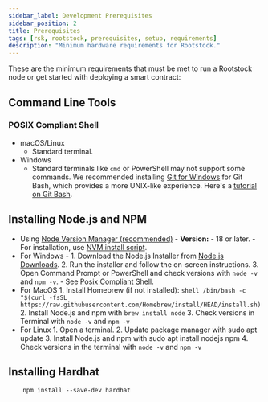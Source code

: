 ```yaml
---
sidebar_label: Development Prerequisites
sidebar_position: 2
title: Prerequisites
tags: [rsk, rootstock, prerequisites, setup, requirements]
description: "Minimum hardware requirements for Rootstock."
---
```


These are the minimum requirements that must be met to run a Rootstock node or get started with deploying a smart contract:

## Command Line Tools

### POSIX Compliant Shell

- macOS/Linux
    - Standard terminal.
- Windows
    - Standard terminals like `cmd` or PowerShell may not support some commands. We recommended installing [Git for Windows](https://gitforwindows.org/) for Git Bash, which provides a more UNIX-like experience. Here's a [tutorial on Git Bash](https://www.atlassian.com/git/tutorials/git-bash).

## Installing Node.js and NPM

- Using [Node Version Manager (recommended)](https://nodejs.org/en/download/package-manager#nvm)
        - **Version:** 
            - 18 or later. 
        - For installation, use [NVM install script](https://github.com/nvm-sh/nvm#install--update-script).
- For Windows 
        -   1. Download the Node.js Installer from [Node.js Downloads](https://nodejs.org/en/download).
            2. Run the installer and follow the on-screen instructions.
            3. Open Command Prompt or PowerShell and check versions with `node -v` and `npm -v`. 
                - See [Posix Compliant Shell](#posix-compliant-shell).
- For MacOS 
        1. Install Homebrew (if not installed):
            ```shell
            /bin/bash -c "$(curl -fsSL https://raw.githubusercontent.com/Homebrew/install/HEAD/install.sh)``` 
        2. Install Node.js and npm with `brew install node` 
        3. Check versions in Terminal with `node -v` and `npm -v`
- For Linux 
        1. Open a terminal.
        2. Update package manager with sudo apt update
        3. Install Node.js and npm with sudo apt install nodejs npm
        4. Check versions in the terminal with `node -v` and `npm -v`

## Installing Hardhat
```shell
    npm install --save-dev hardhat
```
